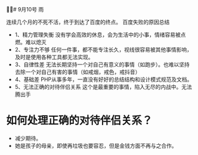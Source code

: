 # 9月10号 雨

   连续几个月的不死不活，终于到达了百度的终点。
   百度失败的原因总结

   - 1、精力管理失衡
      没有学会高效的休息，会为生活中的小事，情绪容易被点燃。难以熄灭
   - 2、专注力不够
      任何一件事，都不能专注长久，视线很容易被其他事情影响，及时是使用各种工具都无法实现。
   - 3、自律性差
     无法长期坚持一个对自己有意义的事情（如跑步）。也难以坚持去除一个对自己有害的事情（如戒烟，戒色，戒抖音）
   - 4、基础差
    PHP从事多年，一直没有好好的总结结构和设计模式规范及文档。
   - 5、无法正确的对待伴侣关系
    这个是最重要的事情，陷入无尽的内战中。无法腾出手

# 如何处理正确的对待伴侣关系？

- 减少期待。
- 她是孩子的母亲，即使再垃圾也要容忍，但是金钱方面不再与之合作。



  


    
   

    











     